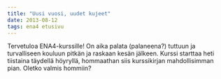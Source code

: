 ```yaml
---
title: "Uusi vuosi, uudet kujeet"
date: 2013-08-12
tags: ena4 etusivu
---
```


Tervetuloa ENA4-kurssille! On aika palata (palaneena?) tuttuun ja turvalliseen kouluun pitkän ja raskaan kesän jälkeen. Kurssi starttaa heti tiistaina täydellä höyryllä, hommaathan siis kurssikirjan mahdollisimman pian. Oletko valmis hommiin?